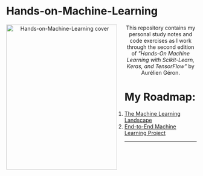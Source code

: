 # Hands-on-Machine-Learning

<div align="center">
  <img src="imgs/handson.jpg" alt="Hands-on-Machine-Learning cover" width="293" height="385" align="left" style="margin-right: 20px;"/>
  <p>
    This repository contains my personal study notes and code exercises as I work through the second edition of <em>"Hands-On Machine Learning with Scikit-Learn, Keras, and TensorFlow"</em> by Aurélien Géron.
  </p>
</div>

# My Roadmap:
1) [The Machine Learning Landscape](https://github.com/RafaelaAbrahao/Hands-on-Machine-Learning/blob/main/01-Machine-Learning-Landscape.ipynb)
2) [End-to-End Machine Learning Project](https://github.com/RafaelaAbrahao/Hands-on-Machine-Learning/blob/main/02-End-to-End-Machine-Learning-Project.ipynb)
---